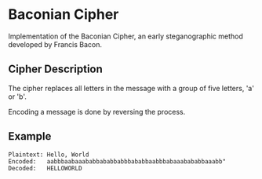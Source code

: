 # Baconian Cipher

Implementation of the Baconian Cipher, an early steganographic method developed by Francis Bacon.

## Cipher Description

The cipher replaces all letters in the message with a group of five letters, 'a' or 'b'.

Encoding a message is done by reversing the process.

## Example

```
Plaintext: Hello, World
Encoded:   aabbbaabaaababbababbabbbababbaabbbabaaabababbaaabb"
Decoded:   HELLOWORLD
```
